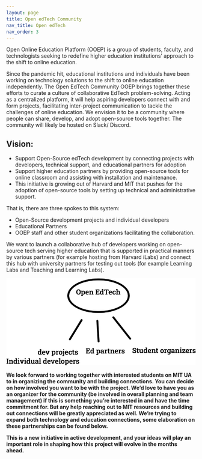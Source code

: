 ```yaml
---
layout: page
title: Open edTech Community 
nav_title: Open edTech
nav_order: 3
---
```

Open Online Education Platform (OOEP) is a group of students, faculty, and technologists seeking to redefine higher education institutions’ approach to the shift to online education. 

Since the pandemic hit, educational institutions and individuals have been working on technology solutions to the shift to online education independently. The Open EdTech Community OOEP brings together these efforts to curate a culture of collaborative EdTech problem-solving. Acting as a centralized platform, it will help aspiring developers connect with and form projects, facilitating inter-project communication to tackle the challenges of online education.  We envision it to be a community where people can share, develop, and adopt open-source tools together. The community will likely be hosted on Slack/ Discord.

## Vision:
* Support Open-Source edTech development by connecting projects with developers, technical support, and educational partners for adoption
* Support higher education partners by providing open-source tools for online classroom and assisting with installation and maintenance.
* This initiative is growing out of Harvard and MIT that pushes for the adoption of open-source tools by setting up technical and administrative support.

That is, there are three spokes to this system: 
* Open-Source development projects and individual developers
* Educational Partners
* OOEP staff and other student organizations facilitating the collaboration.

We want to launch a collaborative hub of developers working on open-source tech serving higher education that is supported in practical manners by various partners (for example hosting from Harvard iLabs) and connect this hub with university partners for testing out tools (for example Learning Labs and Teaching and Learning Labs). 

![A graph of the Open edTech Community's organization, showing a hub labeled "Open EdTech" and three spokes labeled "Dev projects/Individual developers", "Ed partners", and "Student organizers" respectively.](/assets/img/oetc-graph.png)

**We look forward to working together with interested students on MIT UA to in organizing the community and building connections. You can decide on how involved you want to be with the project. We’d love to have you as an organizer for the community (be involved in overall planning and team management) if this is something you’re interested in and have the time commitment for. But any help reaching out to MIT resources and building out connections will be greatly appreciated as well. We’re trying to expand both technology and education connections, some elaboration on these partnerships can be found below.**

**This is a new initiative in active development, and your ideas will play an important role in shaping how this project will evolve in the months ahead.**

